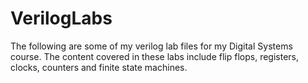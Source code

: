 # VerilogLabs
The following are some of my verilog lab files for my Digital Systems course. The content covered in these labs include flip flops, registers, clocks, counters and finite state machines.
